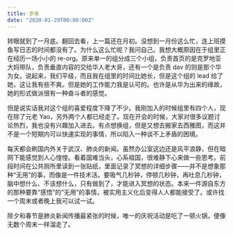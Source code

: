```yaml
---
title: 岁末
date: "2020-01-29T00:00:00Z"
---
```


转眼就到了一月底。翻回去看，上一篇还在月初。没想到一月份这么忙，连上班摸鱼写日志的时间都没有了。为什么这么忙呢？我问自己。我想大概原因在于组里正在经历一场小小的 re-org。原来单一的组分成三个小组，负责首页的是克罗地亚大妈带队，负责垂直内容的交给华人老大哥，还有一个是负责 dav 的则是那个华为女。说起来，我们平级，而且我在组里的时间比她长，但是这个组的 lead 给了她，这让我有些不爽。但是她的工作能力我是认可的。也许是从华为出来的缘故，她的形式做派很有一种奋斗者的感觉。

但是说实话我对这个组的喜爱程度下降了不少。我刚加入的时候组里有四个人，现在除了元老 Yao，另外两个人都已经走了。现在开会的时候，大家对很多议题讨论热烈，我也没有兴趣加入进去。有点想换组，但是又想去搬家去西雅图，而这并不是一个短期内可以快速实现的事情，所以陷入一种谈不上矛盾的困境。

每天都会刷国内外关于武汉、肺炎的新闻。虽然办公室这边还是风平浪静，但在暗网下能感觉到人心惶惶。看着国难当头，心系祖国，很难静下心来做一些思考。前段时间在公共厕所里读到一张贴纸，里面记录了冥想的详细步骤——并不是想象那种“无用”的事，而像是一件技术活。要吸气几秒钟，停顿几秒钟，再吐息几秒钟，脑中想什么、不该想什么，只有做到了，才能进入冥想的状态。本来一件源自东方的那种要靠“感悟”的“无用”的事情，被实用主义化后变得人人都能接受了。或许找一个周末或者晚上我可以试一试。

除夕和春节是肺炎新闻传播最紧张的时候，唯一的庆祝活动是吃了一顿火锅，便像无数个周末一样溜走了。
